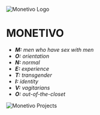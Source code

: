 
![Monetivo Logo](https://static.tumblr.com/882dd7b8e7c4cc3e7c764e8a5f461927/68fmrjn/A1aoq3hqm/tumblr_static_80em56wkk3wososs8coo4sgow_2048_v2.jpg)

# MONETIVO

* ***M:** men who have sex with men*
* ***O:** orientation*
* ***N:** normal*
* ***E:** experience*
* ***T:** transgender*
* ***I:** identity*
* ***V:** vagitarians*
* ***O:** out-of-the-closet*

![Monetivo Projects](https://68.media.tumblr.com/be32e3b775ea1ad9f36ce843b2f84a20/tumblr_oq3ia5NtDk1v3tc52o1_500.gif)

